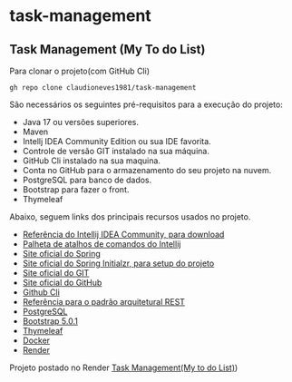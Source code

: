 # task-management

<h2> Task Management (My To do List)</h2>

Para clonar o projeto(com GitHub Cli)
```
gh repo clone claudioneves1981/task-management
```

São necessários os seguintes pré-requisitos para a execução do projeto:

* Java 17 ou versões superiores.
* Maven
* Intellj IDEA Community Edition ou sua IDE favorita.
* Controle de versão GIT instalado na sua máquina.
* GitHub Cli instalado na sua maquina.
* Conta no GitHub para o armazenamento do seu projeto na nuvem.
* PostgreSQL para banco de dados.
* Bootstrap para fazer o front.
* Thymeleaf

Abaixo, seguem links dos principais recursos usados no projeto.

* [Referência do Intellij IDEA Community, para download](https://www.jetbrains.com/idea/download)
* [Palheta de atalhos de comandos do Intellij](https://resources.jetbrains.com/storage/products/intellij-idea/docs/IntelliJIDEA_ReferenceCard.pdf)
* [Site oficial do Spring](https://spring.io/)
* [Site oficial do Spring Initialzr, para setup do projeto](https://start.spring.io/)
* [Site oficial do GIT](https://git-scm.com/)
* [Site oficial do GitHub](http://github.com/)
* [Github Cli](https://cli.github.com/)
* [Referência para o padrão arquitetural REST](https://restfulapi.net/)
* [PostgreSQL](https://www.postgresql.org/)
* [Bootstrap 5.0.1](https://getbootstrap.com/docs/5.1/getting-started/introduction/)
* [Thymeleaf](https://www.thymeleaf.org/)
* [Docker](https://www.docker.com/)
* [Render](https://dashboard.render.com/)


Projeto postado no Render 
[Task Management(My to do List)](https://task-management-x5wb.onrender.com/))
